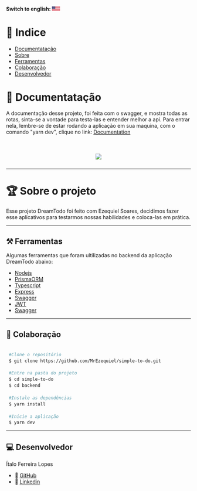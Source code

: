 #### Switch to english: <kbd>[<img title="English" alt="English" src="../.github/eua.jpg" width="22">](translation/english/README.en.md)</kbd>


# 🔎 Indice

- [Documentatação](#-documentatação)
- [Sobre](#-sobre-o-projeto)
- [Ferramentas](#-ferramentas)
- [Colaboração](#-colaboração)
- [Desenvolvedor](#-desenvolvedor)


# 📒 Documentatação

A documentação desse projeto, foi feita com o swagger, e mostra todas as rotas, sinta-se a vontade para testa-las e entender melhor a api. Para entrar nela, lembre-se de estar rodando a aplicação em sua maquina, com o comando "yarn dev", clique no link: [Documentation](http://localhost:3333/api-docs/)


<h1 align='center'>
  <img src='https://cdn.discordapp.com/attachments/743206177030275115/947239662773231677/unknown.png'>
</h1>


---

# 🏆 Sobre o projeto

Esse projeto DreamTodo foi feito com Ezequiel Soares, decidimos fazer esse aplicativos para testarmos nossas habilidades e coloca-las em prática.

---

## ⚒ Ferramentas

Algumas ferramentas que foram ultilizadas no backend da aplicação DreamTodo abaixo:

- [Nodejs](https://nodejs.org/en/)
- [PrismaORM](https://www.prisma.io/)
- [Typescript](https://www.typescriptlang.org/)
- [Express](https://expressjs.com/)
- [Swagger](https://swagger.io/)
- [JWT](https://jwt.io/)
- [Swagger](https://swagger.io/)

---

## 📜 Colaboração

```bash

 #Clone o repositório
 $ git clone https://github.com/MrEzequiel/simple-to-do.git

 #Entre na pasta do projeto
 $ cd simple-to-do
 $ cd backend

 #Instale as dependências
 $ yarn install

 #Inicie a aplicação
 $ yarn dev

```

---

## 💻 Desenvolvedor

Ítalo Ferreira Lopes

- 🎫 [GitHub](https://github.com/ItaloFL)
- 🎫 [Linkedin](https://www.linkedin.com/in/italo-ferreira-598223223/)
